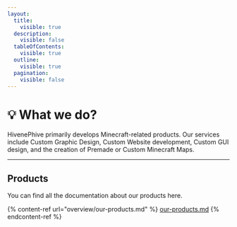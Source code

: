 ```yaml
---
layout:
  title:
    visible: true
  description:
    visible: false
  tableOfContents:
    visible: true
  outline:
    visible: true
  pagination:
    visible: false
---
```


# 💡 What we do?

HivenePhive primarily develops Minecraft-related products. Our services include Custom Graphic Design, Custom Website development, Custom GUI design, and the creation of Premade or Custom Minecraft Maps.

***

## Products

You can find all the documentation about our products here.

{% content-ref url="overview/our-products.md" %}
[our-products.md](overview/our-products.md)
{% endcontent-ref %}
